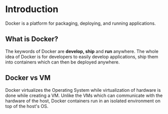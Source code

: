 # Introduction
Docker is a platform for packaging, deploying, and running applications.
## What is Docker?

The keywords of Docker are **develop, ship** and **run** anywhere. The whole idea of Docker is for developers to easily develop applications, ship them into containers which can then be deployed anywhere.

## Docker vs VM

Docker virtualizes the Operating System while virtualization of hardware is done while creating a VM. Unlike the VMs which can communicate with the hardware of the host, Docker containers run in an isolated environment on top of the host's OS.


